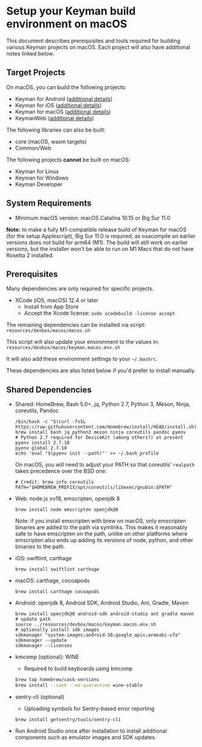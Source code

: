 # Setup your Keyman build environment on macOS

This document describes prerequisites and tools required for building various Keyman projects on macOS. Each project will also have additional notes linked below.

## Target Projects

On macOS, you can build the following projects:

* Keyman for Android ([additional details](../../android/README.md))
* Keyman for iOS ([additional details](../../ios/README.md))
* Keyman for macOS ([additional details](../../mac/README.md))
* KeymanWeb ([additional details](../../web/README.md))

The following libraries can also be built:

* core (macOS, wasm targets)
* Common/Web

The following projects **cannot** be built on macOS:

* Keyman for Linux
* Keyman for Windows
* Keyman Developer

## System Requirements

* Minimum macOS version: macOS Catalina 10.15 or Big Sur 11.0

**Note:** to make a fully M1-compatible release build of Keyman for macOS (for the setup Applescript), Big Sur 11.0 is required, as osacompile on earlier versions does not build for arm64 (M1). The build will still work on earlier versions, but the installer won't be able to run on M1 Macs that do not have Rosetta 2 installed.

## Prerequisites

Many dependencies are only required for specific projects.

* XCode (iOS, macOS) 12.4 or later
  * Install from App Store
  * Accept the Xcode license: `sudo xcodebuild -license accept`

The remaining dependencies can be installed via script:
  `resources/devbox/macos/macos.sh`

This script will also update your environment to the values in:
  `resources/devbox/macos/keyman.macos.env.sh`

It will also add these environment settings to your `~/.bashrc`.

These dependencies are also listed below if you'd prefer to install manually.

## Shared Dependencies

* Shared: HomeBrew, Bash 5.0+, jq, Python 2.7, Python 3, Meson, Ninja, coreutils, Pandoc

  ```shell
  /bin/bash -c "$(curl -fsSL https://raw.githubusercontent.com/Homebrew/install/HEAD/install.sh)"
  brew install bash jq python3 meson ninja coreutils pandoc pyenv
  # Python 2.7 required for DeviceKit (among others?) at present
  pyenv install 2.7.18
  pyenv global 2.7.18
  echo 'eval "$(pyenv init --path)"' >> ~/.bash_profile
  ```

  On macOS, you will need to adjust your PATH so that coreutils’ `realpath` takes precedence over the BSD one:

  ```shell
  # Credit: brew info coreutils
  PATH="$HOMEBREW_PREFIX/opt/coreutils/libexec/gnubin:$PATH"
  ```

* Web: node.js ≥v18, emscripten, openjdk 8

  ```shell
  brew install node emscripten openjdk@8
  ```

  Note: if you install emscripten with brew on macOS, only emscripten binaries
  are added to the path via symlinks. This makes it reasonably safe to have
  emscripten on the path, unlike on other platforms where emscripten also ends
  up adding its versions of node, python, and other binaries to the path.

* iOS: swiftlint, carthage

  ```shell
  brew install swiftlint carthage
  ```

* macOS: carthage, cocoapods

  ```shell
  brew install carthage cocoapods
  ```

* Android: openjdk 8, Android SDK, Android Studio, Ant, Gradle, Maven

  ```shell
  brew install openjdk@8 android-sdk android-studio ant gradle maven
  # update path
  source ../resources/devbox/macos/keyman.macos.env.sh
  # optionally install sdk images
  sdkmanager "system-images;android-30;google_apis;armeabi-v7a"
  sdkmanager --update
  sdkmanager --licenses
  ```

* kmcomp (optional): WINE
  - Required to build keyboards using kmcomp

  ```bash
  brew tap homebrew/cask-versions
  brew install --cask --no-quarantine wine-stable
  ```

* sentry-cli (optional)
  - Uploading symbols for Sentry-based error reporting

  ```
  brew install getsentry/tools/sentry-cli
  ```

* Run Android Studio once after installation to install additional components
  such as emulator images and SDK updates.
